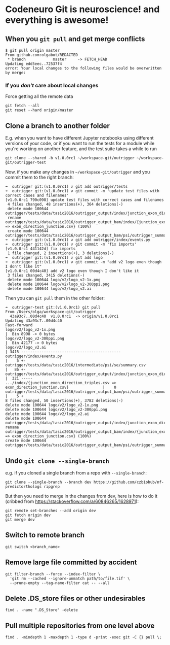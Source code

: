 # Codeneuro Git is neuroscience! and everything is awesome!

## When you `git pull` and get merge conflicts

```
$ git pull origin master
From github.com:olgabot/REDACTED
 * branch            master     -> FETCH_HEAD
Updating edd5eec..72537f4
error: Your local changes to the following files would be overwritten by merge:
```

### If you *don't* care about local changes

Force getting all the remote data

```
git fetch --all
git reset --hard origin/master
```


## Clone a branch to another folder

E.g. when you want to have different Jupyter notebooks using different versions of your code, or if you want to run the tests for a module while you're working on another feature, and the test suite takes a while to run


```
git clone --shared -b v1.0.0rc1 ~/workspace-git/outrigger ~/workspace-git/outrigger-test
```

Now, if you make any changes in `~/workspace-git/outrigger` and you commit them to the right branch:

```
➜  outrigger git:(v1.0.0rc1) ✗ git add outrigger/tests                                   
➜  outrigger git:(v1.0.0rc1) ✗ git commit -m 'update test files with correct cases and filenames'
[v1.0.0rc1 790c098] update test files with correct cases and filenames
 4 files changed, 48 insertions(+), 364 deletions(-)
 delete mode 100644 outrigger/tests/data/tasic2016/outrigger_output/index/junction_exon_direction_triples.csv
 rename outrigger/tests/data/tasic2016/outrigger_output_bam/index/{junction_exon_direction_triples.csv => exon_direction_junction.csv} (100%)
 create mode 100644 outrigger/tests/data/tasic2016/outrigger_output_bam/psi/outrigger_summary.csv
➜  outrigger git:(v1.0.0rc1) ✗ git add outrigger/index/events.py                   
➜  outrigger git:(v1.0.0rc1) ✗ git commit -m 'fix imports'
[v1.0.0rc1 441142d] fix imports
 1 file changed, 2 insertions(+), 3 deletions(-)
➜  outrigger git:(v1.0.0rc1) ✗ git add logo 
➜  outrigger git:(v1.0.0rc1) ✗ git commit -m "add v2 logo even though I don't like it"
[v1.0.0rc1 00d4c40] add v2 logo even though I don't like it
 3 files changed, 3415 deletions(-)
 delete mode 100644 logo/v2/logo_v2-1x.png
 delete mode 100644 logo/v2/logo_v2-300ppi.png
 delete mode 100644 logo/v2/logo_v2.ai
 ```
 
 Then you can `git pull` them in the other folder:
 
 ```
 ➜  outrigger-test git:(v1.0.0rc1) git pull                 
From /Users/olga/workspace-git/outrigger
   43a93c7..00d4c40  v1.0.0rc1  -> origin/v1.0.0rc1
Updating 43a93c7..00d4c40
Fast-forward
 logo/v2/logo_v2-1x.png                                                                       |  Bin 8998 -> 0 bytes
 logo/v2/logo_v2-300ppi.png                                                                   |  Bin 42177 -> 0 bytes
 logo/v2/logo_v2.ai                                                                           | 3415 --------------------------------------------
 outrigger/index/events.py                                                                    |    5 +-
 outrigger/tests/data/tasic2016/intermediate/psi/se/summary.csv                               |   86 +-
 outrigger/tests/data/tasic2016/outrigger_output/index/junction_exon_direction_triples.csv    |  321 -----
 .../index/{junction_exon_direction_triples.csv => exon_direction_junction.csv}               |    0
 outrigger/tests/data/tasic2016/outrigger_output_bam/psi/outrigger_summary.csv                |    5 +
 8 files changed, 50 insertions(+), 3782 deletions(-)
 delete mode 100644 logo/v2/logo_v2-1x.png
 delete mode 100644 logo/v2/logo_v2-300ppi.png
 delete mode 100644 logo/v2/logo_v2.ai
 delete mode 100644 outrigger/tests/data/tasic2016/outrigger_output/index/junction_exon_direction_triples.csv
 rename outrigger/tests/data/tasic2016/outrigger_output_bam/index/{junction_exon_direction_triples.csv => exon_direction_junction.csv} (100%)
 create mode 100644 outrigger/tests/data/tasic2016/outrigger_output_bam/psi/outrigger_summary.csv
 ```


## Undo `git clone --single-branch`

e.g. if you cloned a single branch from a repo with `--single-branch`:

```
git clone --single-branch --branch dev https://github.com/czbiohub/nf-predictorthologs ripgrep
```

But then you need to merge in the changes from dev, here is how to do it (cribbed from https://stackoverflow.com/a/60846265/1628971):


```
git remote set-branches --add origin dev
git fetch origin dev
git merge dev
```

## Switch to remote branch
```
git switch <branch_name>
```

## Remove large file committed by accident

```
git filter-branch --force --index-filter \
  'git rm --cached --ignore-unmatch path/to/file.tif' \
  --prune-empty --tag-name-filter cat -- --all
```

## Delete .DS_store files or other undesirables

```
find . -name ".DS_Store" -delete
```


## Pull multiple repositories from one level above

```
find . -mindepth 1 -maxdepth 1 -type d -print -exec git -C {} pull \;
```
